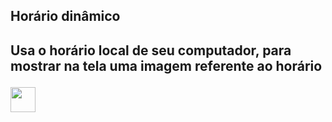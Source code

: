 <h2>Horário dinâmico<h2>
<p>Usa o horário local de seu computador, para mostrar na tela uma imagem referente ao horário<p>
<img src="https://media.giphy.com/media/gcrtYiXScKTgr9o8Tr/giphy.gif" width="40" height="40" />


